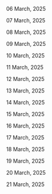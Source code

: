 06 March, 2025

07 March, 2025

08 March, 2025

09 March, 2025

10 March, 2025

11 March, 2025

12 March, 2025

13 March, 2025

14 March, 2025

15 March, 2025

16 March, 2025

17 March, 2025

18 March, 2025

19 March, 2025

20 March, 2025

21 March, 2025